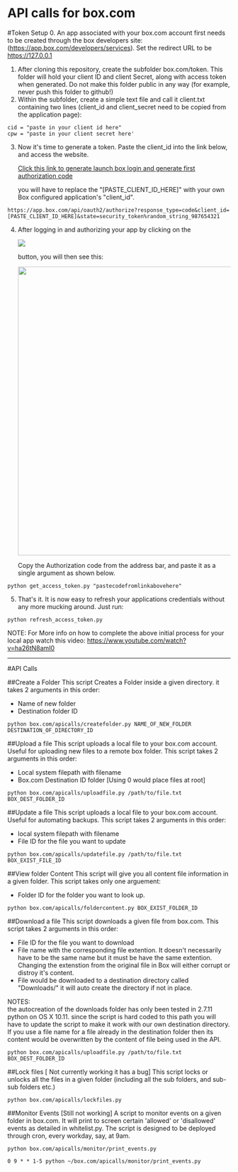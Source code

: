API calls for box.com
=======

#Token Setup
0. An app associated with your box.com account first needs to be created through the box developers site: (https://app.box.com/developers/services). Set the redirect URL to be https://127.0.0.1
1. After cloning this repository, create the subfolder box.com/token. This folder will hold your client ID and client Secret, along with access token when generated. Do not make this folder public in any way (for example, never push this folder to github!)
2. Within the subfolder, create a simple text file and call it client.txt containing two lines (client_id and client_secret need to be copied from the application page):
```
cid = "paste in your client id here"
cpw = "paste in your client secret here'
```
3. Now it's time to generate a token. Paste the client_id into the link below, and access the website.
 
	[Click this link to generate launch box login and generate first authorization code](https://app.box.com/api/oauth2/authorize?response_type=code&client_id=PASTE_CLIENT_ID_HERE&state=security_token%random_string_987654321 "Box.com login")

	you will have to replace the "[PASTE_CLIENT_ID_HERE]" with your own Box configured application's "client_id".
```
https://app.box.com/api/oauth2/authorize?response_type=code&client_id=[PASTE_CLIENT_ID_HERE]&state=security_token%random_string_987654321
```
 
4. After logging in and authorizing your app by clicking on the <p><image src="https://download.trstone.com/productsupport/images/grant_access_to_box.png"></p> button, you will then see this:

	<p align="center"><img src="https://download.trstone.com/productsupport/images/box_autho_code.png" width="650"/></p>

	Copy the Authorization code from the address bar, and paste it as a single argument as shown below.
```
python get_access_token.py "pastecodefromlinkabovehere"
```
5. That's it. It is now easy to refresh your applications credentials without any more mucking around. Just run:
```
python refresh_access_token.py
```
NOTE: For More info on how to complete the above initial process for your local app watch this video:  https://www.youtube.com/watch?v=ha26tN8amI0

<hr>

#API Calls

##Create a Folder
This script Creates a Folder inside a given directory. it takes 2 arguments in this order:
* Name of new folder
* Destination folder ID
```
python box.com/apicalls/createfolder.py NAME_OF_NEW_FOLDER DESTINATION_OF_DIRECTORY_ID 
```

##Upload a file
This script uploads a local file to your box.com account. Useful for uploading new files to a remote box folder. This script takes 2 arguments in this order:
* Local system filepath with filename
* Box.com Destination ID folder [Using 0 would place files at root]
```
python box.com/apicalls/uploadfile.py /path/to/file.txt BOX_DEST_FOLDER_ID
```
##Update a file
This script uploads a local file to your box.com account. Useful for automating backups. This script takes 2 arguments in this order:
* local system filepath with filename
* File ID for the file you want to update
```
python box.com/apicalls/updatefile.py /path/to/file.txt BOX_EXIST_FILE_ID 
```
##View folder Content
This script will give you all content file information in a given folder. This script takes only one arguement:
* Folder ID for the folder you want to look up.
```
python box.com/apicalls/foldercontent.py BOX_EXIST_FOLDER_ID
```
##Download a file
This script downloads a given file from box.com. This script takes 2 arguments in this order:
* File ID for the file you want to download
* File name with the corresponding file extention. It doesn't necessarily have to be the same name but it must be have the same extention. Changing the extenstion from the original file in Box will either corrupt or distroy it's content.
* File would be downloaded to a destination directory called "Downloads/" it will auto create the directory if not in place.

NOTES:  
	the autocreation of the downloads folder has only been tested in 2.7.11 python on OS X 10.11.  since the script is hard coded to this path you will have to update the script to make it work with our own destination directory.
	If you use a file name for a file already in the destination folder then its content would be overwritten by the content of file being used in the API.
```
python box.com/apicalls/uploadfile.py /path/to/file.txt BOX_DEST_FOLDER_ID
```
##Lock files [ Not currently working it has a bug]
This script locks or unlocks all the files in a given folder (including all the sub folders, and sub-sub folders etc.)
```
python box.com/apicalls/lockfiles.py
```
##Monitor Events [Still not working]
A script to monitor events on a given folder in box.com. It will print to screen certain 'allowed' or 'disallowed' events as detailed in whitelist.py. The script is designed to be deployed through cron, every workday, say, at 9am.
```
python box.com/apicalls/monitor/print_events.py
```
```
0 9 * * 1-5	python ~/box.com/apicalls/monitor/print_events.py
```
